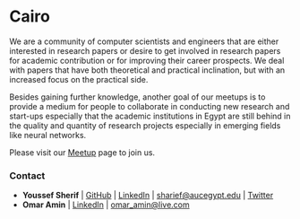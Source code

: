 # Cairo

We are a community of computer scientists and engineers that are either interested in research papers or desire to get involved in research papers for academic contribution or for improving their career prospects. We deal with papers that have both theoretical and practical inclination, but with an increased focus on the practical side.

Besides gaining further knowledge, another goal of our meetups is to provide a medium for people to collaborate in conducting new research and start-ups especially that the academic institutions in Egypt are still behind in the quality and quantity of research projects especially in emerging fields like neural networks.

Please visit our [Meetup](https://www.meetup.com/Papers-We-Love-Cairo/) page to join us.

### Contact

- **Youssef Sherif** | [GitHub](https://github.com/https://github.com/youssefsharief) | [LinkedIn](https://www.linkedin.com/in/youssefsharief/) | [sharief@aucegypt.edu](mailto:sharief@aucegypt.edu) | [Twitter](https://twitter.com/youssefmosherif)<br>
- **Omar Amin** | [LinkedIn](https://www.linkedin.com/in/omar-moh-amin/) |  [omar_amin@live.com](mailto:omar_amin@live.com)<br>

